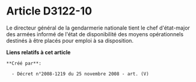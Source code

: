 # Article D3122-10

Le directeur général de la gendarmerie nationale tient le chef d'état-major des armées informé de l'état de disponibilité des
moyens opérationnels destinés à être placés pour emploi à sa disposition.

**Liens relatifs à cet article**

	**Créé par**:

	  - Décret n°2008-1219 du 25 novembre 2008 - art. (V)
